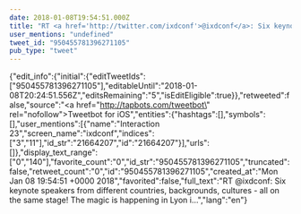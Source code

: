```yaml
---
date: 2018-01-08T19:54:51.000Z
title: "RT <a href='http://twitter.com/ixdconf'>@ixdconf</a>: Six keynote speakers from different countries, backgrounds, cultures - all on the same stage! The magic is happening in Lyon i…″"
user_mentions: "undefined"
tweet_id: "950455781396271105"
pub_type: "tweet"
---
```

{"edit_info":{"initial":{"editTweetIds":["950455781396271105"],"editableUntil":"2018-01-08T20:24:51.556Z","editsRemaining":"5","isEditEligible":true}},"retweeted":false,"source":"<a href=\"http://tapbots.com/tweetbot\" rel=\"nofollow\">Tweetbot for iΟS</a>","entities":{"hashtags":[],"symbols":[],"user_mentions":[{"name":"Interaction 23","screen_name":"ixdconf","indices":["3","11"],"id_str":"21664207","id":"21664207"}],"urls":[]},"display_text_range":["0","140"],"favorite_count":"0","id_str":"950455781396271105","truncated":false,"retweet_count":"0","id":"950455781396271105","created_at":"Mon Jan 08 19:54:51 +0000 2018","favorited":false,"full_text":"RT @ixdconf: Six keynote speakers from different countries, backgrounds, cultures - all on the same stage! The magic is happening in Lyon i…","lang":"en"}
